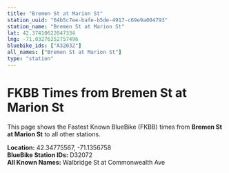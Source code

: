 ```yaml
---
title: "Bremen St at Marion St"
station_uuid: "64b5c7ee-bafe-b5de-4917-c69e9a004793"
station_name: "Bremen St at Marion St"
lat: 42.37410622047334
lng: -71.03276252757496
bluebike_ids: ["A32032"]
all_names: ["Bremen St at Marion St"]
type: "station"
---
```


# FKBB Times from Bremen St at Marion St

This page shows the Fastest Known BlueBike (FKBB) times from **Bremen St at Marion St** to all other stations.

**Location:** 42.34775567, -71.1356758  
**BlueBike Station IDs:** D32072  
**All Known Names:** Walbridge St at Commonwealth Ave

